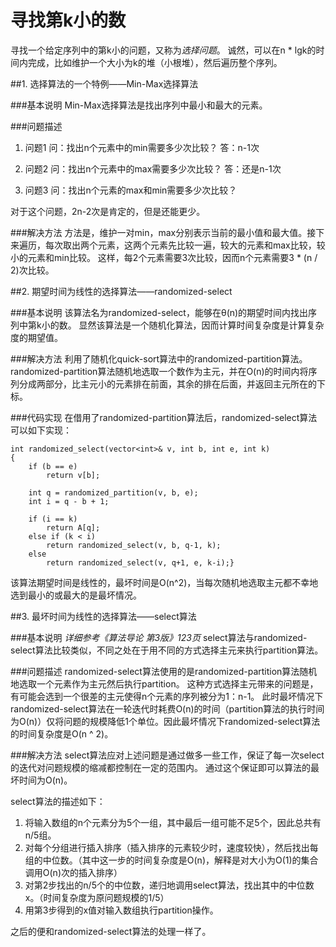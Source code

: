 寻找第k小的数
=========
寻找一个给定序列中的第k小的问题，又称为*选择问题*。
诚然，可以在n * lgk的时间内完成，比如维护一个大小为k的堆（小根堆），然后遍历整个序列。

##1. 选择算法的一个特例——Min-Max选择算法

###基本说明
Min-Max选择算法是找出序列中最小和最大的元素。

###问题描述
1. 问题1
问：找出n个元素中的min需要多少次比较？
答：n-1次

2. 问题2
问：找出n个元素中的max需要多少次比较？
答：还是n-1次

3. 问题3
问：找出n个元素的max和min需要多少次比较？

对于这个问题，2n-2次是肯定的，但是还能更少。

###解决方法
方法是，维护一对min，max分别表示当前的最小值和最大值。接下来遍历，每次取出两个元素，这两个元素先比较一遍，较大的元素和max比较，较小的元素和min比较。
这样，每2个元素需要3次比较，因而n个元素需要3 * (n / 2)次比较。

##2. 期望时间为线性的选择算法——randomized-select

###基本说明
该算法名为randomized-select，能够在θ(n)的期望时间内找出序列中第k小的数。
显然该算法是一个随机化算法，因而计算时间复杂度是计算复杂度的期望值。

###解决方法
利用了随机化quick-sort算法中的randomized-partition算法。
randomized-partition算法随机地选取一个数作为主元，并在O(n)的时间内将序列分成两部分，比主元小的元素排在前面，其余的排在后面，并返回主元所在的下标。

###代码实现
在借用了randomized-partition算法后，randomized-select算法可以如下实现：

```
int randomized_select(vector<int>& v, int b, int e, int k)
{
    if (b == e)
        return v[b];

    int q = randomized_partition(v, b, e);
    int i = q - b + 1;

    if (i == k)
        return A[q];
    else if (k < i)
        return randomized_select(v, b, q-1, k);
    else
        return randomized_select(v, q+1, e, k-i);}
```
该算法期望时间是线性的，最坏时间是O(n^2)，当每次随机地选取主元都不幸地选到最小的或最大的是最坏情况。

##3. 最坏时间为线性的选择算法——select算法

###基本说明
*详细参考《算法导论 第3版》123页*
select算法与randomized-select算法比较类似，不同之处在于用不同的方式选择主元来执行partition算法。

###问题描述
randomized-select算法使用的是randomized-partition算法随机地选取一个元素作为主元然后执行partition。
这种方式选择主元带来的问题是，有可能会选到一个很差的主元使得n个元素的序列被分为1：n-1。
此时最坏情况下randomized-select算法在一轮迭代时耗费O(n)的时间（partition算法的执行时间为O(n)）仅将问题的规模降低1个单位。因此最坏情况下randomized-select算法的时间复杂度是O(n ^ 2)。

###解决方法
select算法应对上述问题是通过做多一些工作，保证了每一次select的迭代对问题规模的缩减都控制在一定的范围内。
通过这个保证即可以算法的最坏时间为O(n)。

select算法的描述如下：

1. 将输入数组的n个元素分为5个一组，其中最后一组可能不足5个，因此总共有n/5组。
2. 对每个分组进行插入排序（插入排序的元素较少时，速度较快），然后找出每组的中位数。（其中这一步的时间复杂度是O(n)，解释是对大小为O(1)的集合调用O(n)次的插入排序）
3. 对第2步找出的n/5个的中位数，递归地调用select算法，找出其中的中位数x。（时间复杂度为原问题规模的1/5）
4. 用第3步得到的x值对输入数组执行partition操作。

之后的便和randomized-select算法的处理一样了。











